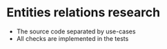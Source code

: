 # Entities relations research

* The source code separated by use-cases
* All checks are implemented in the tests 